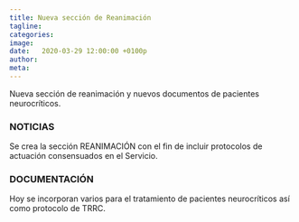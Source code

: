 ```yaml
---
title: Nueva sección de Reanimación
tagline: 
categories: 
image: 
date:   2020-03-29 12:00:00 +0100p
author: 
meta: 
---
```

Nueva sección de reanimación y nuevos documentos de pacientes neurocríticos.
<!--more-->
### NOTICIAS

Se crea la sección REANIMACIÓN con el fin de incluir protocolos de actuación consensuados en el Servicio.

### DOCUMENTACIÓN

Hoy se incorporan varios para el tratamiento de pacientes neurocríticos así como protocolo de TRRC.
